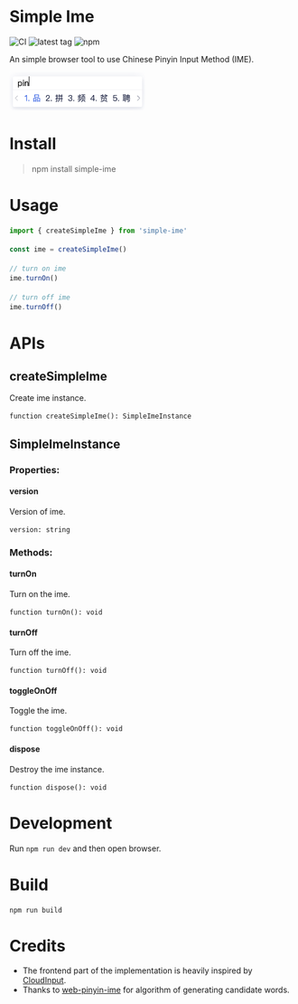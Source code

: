# Simple Ime

![CI](https://github.com/nieyuyao/simple-ime/workflows/CI/badge.svg)
![latest tag](https://badgen.net/github/release/nieyuyao/simple-ime)
![npm](https://img.shields.io/npm/v/simple-ime.svg)

An simple browser tool to use Chinese Pinyin Input Method (IME).

<img src="./public/demo.png" width="240" />

# Install

> npm install simple-ime

# Usage

```js
import { createSimpleIme } from 'simple-ime'

const ime = createSimpleIme()

// turn on ime
ime.turnOn()

// turn off ime
ime.turnOff()
```

# APIs

## createSimpleIme

Create ime instance.

`function createSimpleIme(): SimpleImeInstance`

## SimpleImeInstance

### Properties:

#### version

Version of ime.

`version: string`

### Methods:

#### turnOn

Turn on the ime.

`function turnOn(): void`

#### turnOff

Turn off the ime.

`function turnOff(): void`

#### toggleOnOff

Toggle the ime.

`function toggleOnOff(): void`

#### dispose

Destroy the ime instance.

`function dispose(): void`

# Development

Run `npm run dev` and then open browser.

# Build

```shell
npm run build
```

# Credits

- The frontend part of the implementation is heavily inspired by [CloudInput](https://github.com/mzhangdev/CloudInput).
- Thanks to [web-pinyin-ime](https://github.com/dongyuwei/web-pinyin-ime) for algorithm of generating candidate words.

